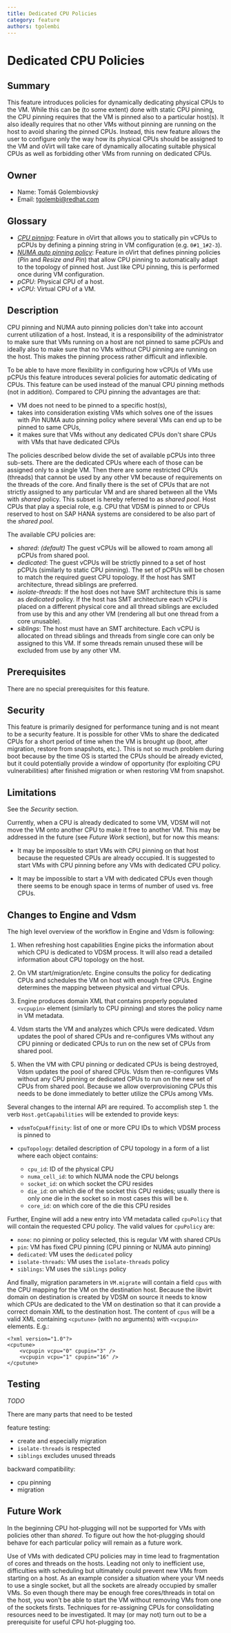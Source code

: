 ```yaml
---
title: Dedicated CPU Policies
category: feature
authors: tgolembi
---
```


# Dedicated CPU Policies

## Summary

This feature introduces policies for dynamically dedicating physical CPUs to
the VM. While this can be (to some extent) done with static CPU pinning, the
CPU pinning requires that the VM is pinned also to a particular host(s). It
also ideally requires that no other VMs without pinning are running on the host
to avoid sharing the pinned CPUs. Instead, this new feature allows the user to
configure only the way how its physical CPUs should be assigned to the VM and oVirt
will take care of dynamically allocating suitable physical CPUs as well as
forbidding other VMs from running on dedicated CPUs.


## Owner

* Name: Tomáš Golembiovský
* Email: tgolembi@redhat.com

## Glossary

  * [*CPU pinning*](/develop/sla/cpu-pinning.html):
    Feature in oVirt that allows you to statically pin vCPUs to pCPUs by
    defining a pinning string in VM configuration (e.g. `0#1_1#2-3`).
  * [*NUMA auto pinning policy*](https://bugzilla.redhat.com/show_bug.cgi?id=1688186):
    Feature in oVirt that defines pinning policies (*Pin* and *Resize and
    Pin*) that allow CPU pinning to automatically adapt to the topology of
    pinned host. Just like CPU pinning, this is performed once during VM
    configuration.
  * *pCPU*: Physical CPU of a host.
  * *vCPU*: Virtual CPU of a VM.


## Description

CPU pinning and NUMA auto pinning policies don't take into account current
utilization of a host. Instead, it is a responsibility of the administrator to
make sure that VMs running on a host are not pinned to same pCPUs and ideally
also to make sure that no VMs without CPU pinning are running on the host. This
makes the pinning process rather difficult and inflexible.

To be able to have more flexibility in configuring how vCPUs of VMs use pCPUs
this feature introduces several policies for automatic dedicating of CPUs.
This feature can be used instead of the manual CPU pinning methods (not in
addition). Compared to CPU pinning the advantages are that:

  * VM does not need to be pinned to a specific host(s),
  * takes into consideration existing VMs which solves one of the issues with
    *Pin* NUMA auto pinning policy where several VMs can end up to be pinned
    to same CPUs,
  * it makes sure that VMs without any dedicated CPUs don't share CPUs with
    VMs that have dedicated CPUs

The policies described below divide the set of available pCPUs into
three sub-sets. There are the dedicated CPUs where each of those can be
assigned only to a single VM. Then there are some restricted CPUs (threads)
that cannot be used by any
other VM because of requirements on the threads of the core. And
finally there is the set of CPUs that are not strictly assigned to any
particular VM and are shared between all the VMs with *shared* policy. This
subset is hereby referred to as *shared pool*. Host CPUs that play a special
role, e.g. CPU that VDSM is pinned to or CPUs reserved to host on SAP HANA
systems are considered to be also part of the *shared pool*.

The available CPU policies are:

  * *shared*: *(default)* The guest vCPUs will be allowed to roam among all
    pCPUs from shared pool.
  * *dedicated*: The guest vCPUs will be strictly pinned to a set of host pCPUs
    (similarly to static CPU pinning). The set of pCPUs will be chosen to match
    the required guest CPU topology. If the host has SMT architecture, thread
    siblings are preferred.
  * *isolate-threads*: If the host does not have SMT architecture this is same
    as *dedicated* policy. If the host has SMT architecture each vCPU is placed
    on a different physical core and all thread siblings are excluded from use
    by this and any other VM (rendering all but one thread from a core unusable).
  * *siblings*: The host must have an SMT architecture. Each vCPU is
    allocated on thread siblings and threads from single core can only be
    assigned to this VM. If some threads remain unused these will be excluded
    from use by any other VM.


## Prerequisites

There are no special prerequisites for this feature.


## Security

This feature is primarily designed for performance tuning and is not meant to
be a security feature. It is possible for other VMs to share the dedicated CPUs
for a short period of time when the VM is brought up (boot, after migration,
restore from snapshots, etc.). This is not so much problem during boot because
by the time OS is started the CPUs should be already evicted, but it could
potentially provide a window of opportunity (for exploiting CPU
vulnerabilities) after finished migration or when restoring VM from snapshot.


## Limitations

See the *Security* section.

Currently, when a CPU is already dedicated to some VM, VDSM will not move the
VM onto another CPU to make it free to another VM. This may be addressed in
the future (see *Future Work* section), but for now this means:

  * It may be impossible to start VMs with CPU pinning on that host because
    the requested CPUs are already occupied. It is suggested to start VMs with
    CPU pinning before any VMs with dedicated CPU policy.

  * It may be impossible to start a VM with dedicated CPUs even though there
    seems to be enough space in terms of number of used vs. free CPUs.


## Changes to Engine and Vdsm

The high level overview of the workflow in Engine and Vdsm is following:

1.  When refreshing host capabilities Engine picks the information about which
    CPU is dedicated to VDSM process. It will also read a detailed information
    about CPU topology on the host.

2.  On VM start/migration/etc. Engine consults the policy for dedicating CPUs
    and schedules the VM on host with enough free CPUs. Engine determines the
    mapping between physical and virtual CPUs.

3.  Engine produces domain XML that contains properly populated `<vcpupin>`
    element (similarly to CPU pinning) and stores the policy name in VM
    metadata.

4.  Vdsm starts the VM and analyzes which CPUs were dedicated. Vdsm updates the
    pool of shared CPUs and re-configures VMs without any CPU pinning or
    dedicated CPUs to run on the new set of CPUs from shared pool.

5.  When the VM with CPU pinning or dedicated CPUs is being destroyed, Vdsm
    updates the pool of shared CPUs. Vdsm then re-configures VMs without any
    CPU pinning or dedicated CPUs to run on the new set of CPUs from shared
    pool. Because we allow overprovisioning CPUs this needs to be done
    immediately to better utilize the CPUs among VMs.

Several changes to the internal API are required. To accomplish step 1. the
verb `Host.getCapabilities` will be extended to provide keys:

  * `vdsmToCpuAffinity`: list of one or more CPU IDs to which VDSM process is
    pinned to
  * `cpuTopology`: detailed description of CPU topology in a form of a list
    where each object contains:

    * `cpu_id`: ID of the physical CPU
    * `numa_cell_id`: to which NUMA node the CPU belongs
    * `socket_id`: on which socket the CPU resides
    * `die_id`: on which die of the socket this CPU resides; usually there is
      only one die in the socket so in most cases this will be `0`.
    * `core_id`: on which core of the die this CPU resides

Further, Engine will add a new entry into VM metadata called `cpuPolicy` that
will contain the requested CPU policy. The valid values for `cpuPolicy` are:

  * `none`: no pinning or policy selected, this is regular VM with shared CPUs
  * `pin`: VM has fixed CPU pinning (CPU pinning or NUMA auto pinning)
  * `dedicated`: VM uses the `dedicated` policy
  * `isolate-threads`: VM uses the `isolate-threads` policy
  * `siblings`: VM uses the `siblings` policy

And finally, migration parameters in `VM.migrate` will contain a field `cpus`
with the CPU mapping for the VM on the destination host. Because the libvirt
domain on destination is created by VDSM on source it needs to know which CPUs
are dedicated to the VM on destination so that it can provide a correct domain
XML to the destination host. The content of `cpus` will be a valid XML
containing `<cputune>` (with no arguments) with `<vcpupin>` elements. E.g.:

```
<?xml version="1.0"?>
<cputune>
    <vcpupin vcpu="0" cpupin="3" />
    <vcpupin vcpu="1" cpupin="16" />
</cputune>
```


## Testing

*TODO*

There are many parts that need to be tested

feature testing:
- create and especially migration
- `isolate-threads` is respected
- `siblings` excludes unused threads

backward compatibility:
- cpu pinning
- migration


## Future Work

In the beginning CPU hot-plugging will not be supported for VMs with policies
other than *shared*. To figure out how the hot-plugging should behave for each
particular policy will remain as a future work.

Use of VMs with dedicated CPU policies may in time lead to fragmentation of
cores and threads on the hosts. Leading not only to inefficient use,
difficulties with scheduling but ultimately could prevent new VMs from
starting on a host. As an example consider a situation where your VM needs to
use a single socket, but all the sockets are already occupied by smaller VMs.
So even though there may be enough free cores/threads in total on the host,
you won't be able to start the VM without removing VMs from one of the sockets
firsts. Techniques for re-assigning CPUs for consolidating resources need to
be investigated. It may (or may not) turn out to be a prerequisite for useful
CPU hot-plugging too.
